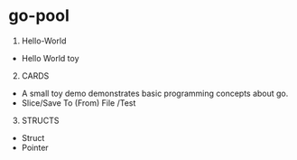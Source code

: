 # go-pool
1. Hello-World
* Hello World toy
2. CARDS
* A small toy demo demonstrates basic programming concepts about go.
* Slice/Save To (From) File /Test
3. STRUCTS
* Struct
* Pointer
